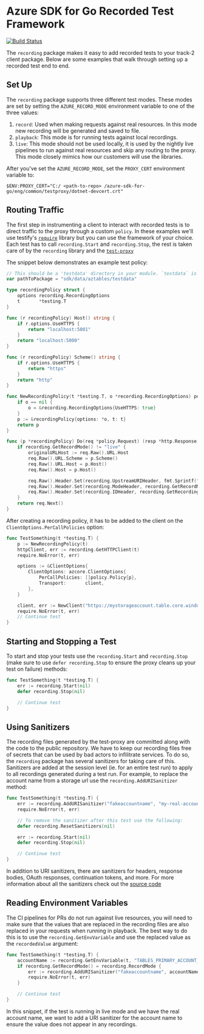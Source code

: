 # Azure SDK for Go Recorded Test Framework

[![Build Status](https://dev.azure.com/azure-sdk/public/_apis/build/status/go/Azure.azure-sdk-for-go?branchName=master)](https://dev.azure.com/azure-sdk/public/_build/latest?definitionId=1842&branchName=master)

The `recording` package makes it easy to add recorded tests to your track-2 client package.
Below are some examples that walk through setting up a recorded test end to end.

## Set Up
The `recording` package supports three different test modes. These modes are set by setting the `AZURE_RECORD_MODE` environment variable to one of the three values:
1. `record`: Used when making requests against real resources. In this mode new recording will be generated and saved to file.
2. `playback`: This mode is for running tests against local recordings.
3. `live`: This mode should not be used locally, it is used by the nightly live pipelines to run against real resources and skip any routing to the proxy. This mode closely mimics how our customers will use the libraries.

After you've set the `AZURE_RECORD_MODE`, set the `PROXY_CERT` environment variable to:
```pwsh
$ENV:PROXY_CERT="C:/ <path-to-repo> /azure-sdk-for-go/eng/common/testproxy/dotnet-devcert.crt"
```

## Routing Traffic

The first step in instrumenting a client to interact with recorded tests is to direct traffic to the proxy through a custom `policy`. In these examples we'll use testify's [`require`](https://pkg.go.dev/github.com/stretchr/testify/require) library but you can use the framework of your choice. Each test has to call `recording.Start` and `recording.Stop`, the rest is taken care of by the `recording` library and the [`test-proxy`](https://github.com/Azure/azure-sdk-tools/tree/main/tools/test-proxy)

The snippet below demonstrates an example test policy:

```go
// This should be a 'testdata' directory in your module. `testdata` is ignored by the go tool, making it perfect for ancillary data
var pathToPackage = "sdk/data/aztables/testdata"

type recordingPolicy struct {
	options recording.RecordingOptions
	t       *testing.T
}

func (r recordingPolicy) Host() string {
	if r.options.UseHTTPS {
		return "localhost:5001"
	}
	return "localhost:5000"
}

func (r recordingPolicy) Scheme() string {
	if r.options.UseHTTPS {
		return "https"
	}
	return "http"
}

func NewRecordingPolicy(t *testing.T, o *recording.RecordingOptions) policy.Policy {
	if o == nil {
		o = &recording.RecordingOptions{UseHTTPS: true}
	}
	p := &recordingPolicy{options: *o, t: t}
	return p
}

func (p *recordingPolicy) Do(req *policy.Request) (resp *http.Response, err error) {
	if recording.GetRecordMode() != "live" {
		originalURLHost := req.Raw().URL.Host
		req.Raw().URL.Scheme = p.Scheme()
		req.Raw().URL.Host = p.Host()
		req.Raw().Host = p.Host()

		req.Raw().Header.Set(recording.UpstreamURIHeader, fmt.Sprintf("%v://%v", p.Scheme(), originalURLHost))
		req.Raw().Header.Set(recording.ModeHeader, recording.GetRecordMode())
		req.Raw().Header.Set(recording.IDHeader, recording.GetRecordingId(p.t))
	}
	return req.Next()
}
```

After creating a recording policy, it has to be added to the client on the `ClientOptions.PerCallPolicies` option:
```go
func TestSomething(t *testing.T) {
    p := NewRecordingPolicy(t)
    httpClient, err := recording.GetHTTPClient(t)
    require.NoError(t, err)

	options := &ClientOptions{
		ClientOptions: azcore.ClientOptions{
			PerCallPolicies: []policy.Policy{p},
			Transport:       client,
		},
	}

    client, err := NewClient("https://mystorageaccount.table.core.windows.net", myCred, options)
    require.NoError(t, err)
    // Continue test
}
```

## Starting and Stopping a Test
To start and stop your tests use the `recording.Start` and `recording.Stop` (make sure to use `defer recording.Stop` to ensure the proxy cleans up your test on failure) methods:
```go
func TestSomething(t *testing.T) {
    err := recording.Start(nil)
    defer recording.Stop(nil)

    // Continue test
}
```

## Using Sanitizers
The recording files generated by the test-proxy are committed along with the code to the public repository. We have to keep our recording files free of secrets that can be used by bad actors to infilitrate services. To do so, the `recording` package has several sanitizers for taking care of this. Sanitizers are added at the session level (ie. for an entire test run) to apply to all recordings generated during a test run. For example, to replace the account name from a storage url use the `recording.AddURISanitizer` method:
```go
func TestSomething(t *testing.T) {
    err := recording.AddURISanitizer("fakeaccountname", "my-real-account-name", nil)
    require.NoError(t, err)

    // To remove the sanitizer after this test use the following:
    defer recording.ResetSanitizers(nil)

    err := recording.Start(nil)
    defer recording.Stop(nil)

    // Continue test
}
```

In addition to URI sanitizers, there are sanitizers for headers, response bodies, OAuth responses, continuation tokens, and more. For more information about all the sanitizers check out the [source code](https://github.com/Azure/azure-sdk-for-go/blob/main/sdk/internal/recording/sanitizer.go)


## Reading Environment Variables
The CI pipelines for PRs do not run against live resources, you will need to make sure that the values that are replaced in the recording files are also replaced in your requests when running in playback. The best way to do this is to use the `recording.GetEnvVariable` and use the replaced value as the `recordedValue` argument:

```go
func TestSomething(t *testing.T) {
    accountName := recording.GetEnvVariable(t, "TABLES_PRIMARY_ACCOUNT_NAME", "fakeaccountname")
    if recording.GetRecordMode() = recording.RecordMode {
        err := recording.AddURISanitizer("fakeaccountname", accountName, nil)
        require.NoError(t, err)
    }

    // Continue test
}
```
In this snippet, if the test is running in live mode and we have the real account name, we want to add a URI sanitizer for the account name to ensure the value does not appear in any recordings.

